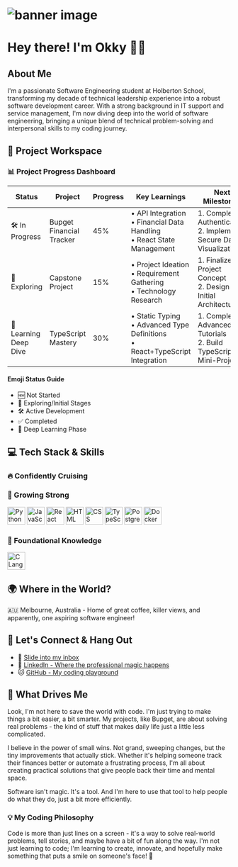 # <img src="SVG/Banner-image-2.png" alt="banner image" />

<h1>Hey there! I'm Okky 👋🏼</h1>

<h2>About Me</h2> 

I'm a passionate Software Engineering student at Holberton School, transforming my decade of technical leadership experience into a robust software development career. With a strong background in IT support and service management, I'm now diving deep into the world of software engineering, bringing a unique blend of technical problem-solving and interpersonal skills to my coding journey.

<h2>🚀 Project Workspace</h2>

<h3>📊 Project Progress Dashboard</h3>

|Status|Project|Progress|Key Learnings|Next Milestones|
|---|---|---|---|---|
|🛠 In Progress|Bupget Financial Tracker|45%|• API Integration<br>• Financial Data Handling<br>• React State Management|1. Complete Authentication<br>2. Implement Secure Data Visualization|
|🌱 Exploring|Capstone Project|15%|• Project Ideation<br>• Requirement Gathering<br>• Technology Research|1. Finalize Project Concept<br>2. Design Initial Architecture|
|🔬 Learning Deep Dive|TypeScript Mastery|30%|• Static Typing<br>• Advanced Type Definitions<br>• React+TypeScript Integration|1. Complete Advanced Tutorials<br>2. Build TypeScript Mini-Project|

<h4>Emoji Status Guide</h4>

- 🆕 Not Started
- 🌱 Exploring/Initial Stages
- 🛠 Active Development
- ✅ Completed
- 🔬 Deep Learning Phase

<h2>💻 Tech Stack & Skills</h2>

<h3>🔥 Confidently Cruising</h3>

<p align="left"> 
</p>

<h3>🌱 Growing Strong</h3>

<p align="left">
<img height="40" src="https://cdn.worldvectorlogo.com/logos/python-5.svg" title="Python"> 
<img height="40" src="https://cdn.worldvectorlogo.com/logos/logo-javascript.svg" title="JavaScript"> 
<img height="40" src="https://cdn.worldvectorlogo.com/logos/react-2.svg" title="React"> 
<img height="40" src="https://cdn.worldvectorlogo.com/logos/html-1.svg" title="HTML"> <img height="40" src="https://cdn.worldvectorlogo.com/logos/css-3.svg" title="CSS"> 
<img height="40" src="https://cdn.worldvectorlogo.com/logos/typescript.svg" title="TypeScript"> 
<img height="40" src="https://cdn.worldvectorlogo.com/logos/postgresql.svg" title="PostgreSQL"> 
<img height="40" src="https://cdn.worldvectorlogo.com/logos/docker-1.svg" title="Docker"> </p>

<h3>🌟 Foundational Knowledge</h3>

<p align="left"> 
<img height="40" src="https://cdn.worldvectorlogo.com/logos/c-1.svg" title="C Language"> </p>

<h2>🌍 Where in the World?</h2>

🇦🇺 Melbourne, Australia - Home of great coffee, killer views, and apparently, one aspiring software engineer!

<h2>🤝 Let's Connect & Hang Out</h2>

- 📧 [Slide into my inbox](mailto:okky@me.com)
- 💼 [LinkedIn - Where the professional magic happens](https://www.linkedin.com/in/okkystafford/)
- 🐱 [GitHub - My coding playground](https://github.com/ostafford)

<h2>🎯 What Drives Me</h2>

Look, I'm not here to save the world with code. I'm just trying to make things a bit easier, a bit smarter. My projects, like Bupget, are about solving real problems - the kind of stuff that makes daily life just a little less complicated.

I believe in the power of small wins. Not grand, sweeping changes, but the tiny improvements that actually stick. Whether it's helping someone track their finances better or automate a frustrating process, I'm all about creating practical solutions that give people back their time and mental space.

Software isn't magic. It's a tool. And I'm here to use that tool to help people do what they do, just a bit more efficiently.

<h3>💡 My Coding Philosophy</h3>

Code is more than just lines on a screen - it's a way to solve real-world problems, tell stories, and maybe have a bit of fun along the way. I'm not just learning to code; I'm learning to create, innovate, and hopefully make something that puts a smile on someone's face! 🤗
